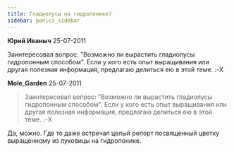 ```yaml
---
title: Гладиолусы на гидропонике?
sidebar: ponics_sidebar
---
```


**Юрий Иваныч** 25-07-2011

Заинтересовал вопрос: "Возможно ли вырастить гладиолусы гидропонным способом". Если у кого есть опыт выращивания или другая полезная информация, предлагаю делиться ею в этой теме. :-X


**Mole_Garden** 25-07-2011

> Заинтересовал вопрос: "Возможно ли вырастить гладиолусы гидропонным способом". Если у кого есть опыт выращивания или другая полезная информация, предлагаю делиться ею в этой теме. :-X

Да, можно. Где то даже встречал целый репорт посвященный цветку выращенному из луковицы на гидропонике. 


